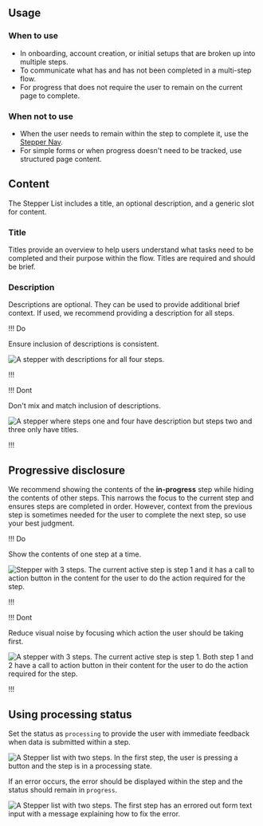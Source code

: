 ## Usage

### When to use

- In onboarding, account creation, or initial setups that are broken up into multiple steps.
- To communicate what has and has not been completed in a multi-step flow.
- For progress that does not require the user to remain on the current page to complete.

### When not to use

- When the user needs to remain within the step to complete it, use the [Stepper Nav](/components/stepper/nav).
- For simple forms or when progress doesn't need to be tracked, use structured page content.

## Content

The Stepper List includes a title, an optional description, and a generic slot for content.

### Title

Titles provide an overview to help users understand what tasks need to be completed and their purpose within the flow. Titles are required and should be brief.

### Description

Descriptions are optional. They can be used to provide additional brief context. If used, we recommend providing a description for all steps.

!!! Do

Ensure inclusion of descriptions is consistent.

![A stepper with descriptions for all four steps.](/assets/components/stepper/list/stepper-list-description-do.png)

!!!

!!! Dont

Don't mix and match inclusion of descriptions.

![A stepper where steps one and four have description but steps two and three only have titles.](/assets/components/stepper/list/stepper-list-description-dont.png)

!!!

## Progressive disclosure

We recommend showing the contents of the **in-progress** step while hiding the contents of other steps. This narrows the focus to the current step and ensures steps are completed in order. However, context from the previous step is sometimes needed for the user to complete the next step, so use your best judgment.

!!! Do 

Show the contents of one step at a time.

![Stepper with 3 steps. The current active step is step 1 and it has a call to action button in the content for the user to do the action required for the step.](/assets/components/stepper/list/stepper-list-progressive-disclosure-do.png)

!!!

!!! Dont

Reduce visual noise by focusing which action the user should be taking first.

![A stepper with 3 steps. The current active step is step 1. Both step 1 and 2 have a call to action button in their content for the user to do the action required for the step.](/assets/components/stepper/list/stepper-list-progressive-disclosure-dont.png)

!!!

## Using processing status

Set the status as `processing` to provide the user with immediate feedback when data is submitted within a step.

![A Stepper list with two steps. In the first step, the user is pressing a button and the step is in a processing state.](/assets/components/stepper/list/stepper-list-processing-status.png)

If an error occurs, the error should be displayed within the step and the status should remain in `progress`.

![A Stepper list with two steps. The first step has an errored out form text input with a message explaining how to fix the error.](/assets/components/stepper/list/stepper-list-processing-status-errored.png)